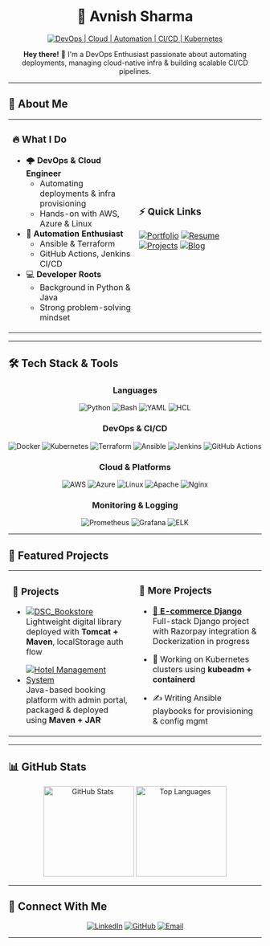 # <div align="center">🚀 **Avnish Sharma**</div>

<div align="center">

[![DevOps | Cloud | Automation | CI/CD | Kubernetes](https://img.shields.io/badge/DevOps_%7C_Cloud_%7C_Automation_%7C_CI%2FCD_%7C_Kubernetes-0A0A0A?style=for-the-badge&logo=devops&logoColor=white)](https://github.com/Avnish-web)


</div>

<div align="center">
  <p><strong>Hey there!</strong> 👋 I'm a DevOps Enthusiast passionate about automating deployments, managing cloud-native infra & building scalable CI/CD pipelines.</p>
</div>

---

## 💫 About Me

<table>
<tr>
<td width="50%">

### 🔥 What I Do
- 🌩️ **DevOps & Cloud Engineer**
  - Automating deployments & infra provisioning
  - Hands-on with AWS, Azure & Linux  
- 🤖 **Automation Enthusiast**
  - Ansible & Terraform
  - GitHub Actions, Jenkins CI/CD  
- 💻 **Developer Roots**
  - Background in Python & Java  
  - Strong problem-solving mindset  

</td>
<td width="50%">

### ⚡ Quick Links
[![Portfolio](https://img.shields.io/badge/Portfolio-Coming%20Soon-0A0A0A?style=for-the-badge&logo=vercel&logoColor=white)](https://avnish-web.github.io/Avnish-web-portfolio/)
[![Resume](https://img.shields.io/badge/Resume-Download-007ACC?style=for-the-badge&logo=read-the-docs&logoColor=white)]()
[![Projects](https://img.shields.io/badge/Projects-GitHub-FFA500?style=for-the-badge&logo=github&logoColor=white)](https://github.com/Avnish-web)
[![Blog](https://img.shields.io/badge/Blog-Coming_Soon-8A2BE2?style=for-the-badge&logo=hashnode&logoColor=white)](https://www.youtube.com/@onesecond869)

</td>
</tr>
</table>

---

## 🛠️ Tech Stack & Tools

<div align="center">

### Languages  
![Python](https://img.shields.io/badge/Python-3776AB?style=for-the-badge&logo=python&logoColor=white)
![Bash](https://img.shields.io/badge/Bash-121011?style=for-the-badge&logo=gnu-bash&logoColor=white)
![YAML](https://img.shields.io/badge/YAML-CB171E?style=for-the-badge&logo=yaml&logoColor=white)
![HCL](https://img.shields.io/badge/HCL-Terraform-623CE4?style=for-the-badge&logo=terraform&logoColor=white)

### DevOps & CI/CD  
![Docker](https://img.shields.io/badge/Docker-0db7ed?style=for-the-badge&logo=docker&logoColor=white)
![Kubernetes](https://img.shields.io/badge/Kubernetes-326ce5?style=for-the-badge&logo=kubernetes&logoColor=white)
![Terraform](https://img.shields.io/badge/Terraform-623CE4?style=for-the-badge&logo=terraform&logoColor=white)
![Ansible](https://img.shields.io/badge/Ansible-1A1918?style=for-the-badge&logo=ansible&logoColor=white)
![Jenkins](https://img.shields.io/badge/Jenkins-2C5263?style=for-the-badge&logo=jenkins&logoColor=white)
![GitHub Actions](https://img.shields.io/badge/GitHub_Actions-2671E5?style=for-the-badge&logo=githubactions&logoColor=white)

### Cloud & Platforms  
![AWS](https://img.shields.io/badge/AWS-FF9900?style=for-the-badge&logo=amazon-aws&logoColor=white)
![Azure](https://img.shields.io/badge/Azure-0072C6?style=for-the-badge&logo=microsoftazure&logoColor=white)
![Linux](https://img.shields.io/badge/Linux-FCC624?style=for-the-badge&logo=linux&logoColor=black)
![Apache](https://img.shields.io/badge/Apache-D22128?style=for-the-badge&logo=apache&logoColor=white)
![Nginx](https://img.shields.io/badge/Nginx-009639?style=for-the-badge&logo=nginx&logoColor=white)

### Monitoring & Logging  
![Prometheus](https://img.shields.io/badge/Prometheus-E6522C?style=for-the-badge&logo=Prometheus&logoColor=white)
![Grafana](https://img.shields.io/badge/Grafana-F46800?style=for-the-badge&logo=grafana&logoColor=white)
![ELK](https://img.shields.io/badge/ELK_Stack-005571?style=for-the-badge&logo=elastic&logoColor=white)

</div>

---

## 🚀 Featured Projects

<table>
<tr>
<td width="50%">

### 🌟 Projects
- [![DSC_Bookstore](https://img.shields.io/badge/DSC_Bookstore-Tomcat_Maven-8A2BE2?style=for-the-badge&logo=github&logoColor=white)](https://github.com/Avnish-web/DSC_Bookstore)  
  Lightweight digital library deployed with **Tomcat + Maven**, localStorage auth flow  


- [![Hotel Management System](https://img.shields.io/badge/Hotel_Management_System-JAR-FF8C00?style=for-the-badge&logo=github&logoColor=white)](https://github.com/Avnish-web/Hotel-Management-system)  
  Java-based booking platform with admin portal, packaged & deployed using **Maven + JAR**

</td>
<td width="50%">

### 🛒 More Projects
- [🛒 **E-commerce Django**](https://github.com/Avnish-web/e-commerce-Django)  
  Full-stack Django project with Razorpay integration & Dockerization in progress  

- 🔨 Working on Kubernetes clusters using **kubeadm + containerd**  
- ✍️ Writing Ansible playbooks for provisioning & config mgmt  

</td>
</tr>
</table>

---

## 📊 GitHub Stats

<div align="center">
  <img src="https://github-readme-stats.vercel.app/api?username=Avnish-web&show_icons=true&include_all_commits=true&theme=tokyonight&hide_border=true" alt="GitHub Stats" height="180px"/>
  <img src="https://github-readme-stats.vercel.app/api/top-langs/?username=Avnish-web&layout=compact&theme=tokyonight&hide_border=true" alt="Top Languages" height="180px"/>
</div>

---

## 🤝 Connect With Me  

<div align="center">

[![LinkedIn](https://img.shields.io/badge/LinkedIn-0A66C2?style=for-the-badge&logo=linkedin&logoColor=white)](https://www.linkedin.com/in/avneesh-sharma-1423b2270/)
[![GitHub](https://img.shields.io/badge/GitHub-181717?style=for-the-badge&logo=github&logoColor=white)](https://github.com/Avnish-web)
[![Email](https://img.shields.io/badge/Email-D14836?style=for-the-badge&logo=gmail&logoColor=white)](mailto:com.avnish@gmail.com)

</div>

---
